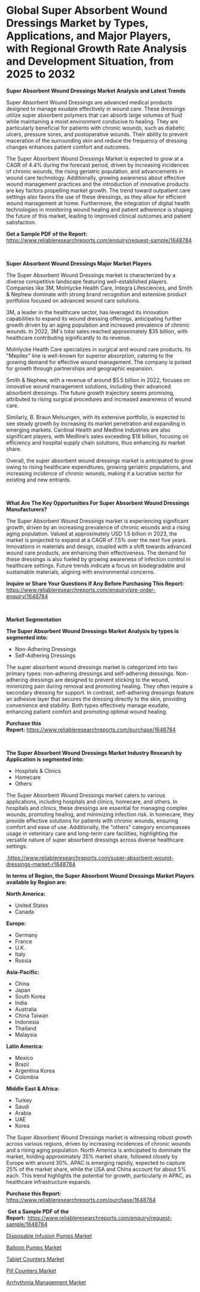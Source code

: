 <p><h1>Global Super Absorbent Wound Dressings Market by Types, Applications, and Major Players, with Regional Growth Rate Analysis and Development Situation, from 2025 to 2032</h1></p><p><strong>Super Absorbent Wound Dressings Market Analysis and Latest Trends</strong></p>
<p><p>Super Absorbent Wound Dressings are advanced medical products designed to manage exudate effectively in wound care. These dressings utilize super absorbent polymers that can absorb large volumes of fluid while maintaining a moist environment conducive to healing. They are particularly beneficial for patients with chronic wounds, such as diabetic ulcers, pressure sores, and postoperative wounds. Their ability to prevent maceration of the surrounding skin and reduce the frequency of dressing changes enhances patient comfort and outcomes.</p><p>The Super Absorbent Wound Dressings Market is expected to grow at a CAGR of 4.4% during the forecast period, driven by increasing incidences of chronic wounds, the rising geriatric population, and advancements in wound care technology. Additionally, growing awareness about effective wound management practices and the introduction of innovative products are key factors propelling market growth. The trend toward outpatient care settings also favors the use of these dressings, as they allow for efficient wound management at home. Furthermore, the integration of digital health technologies in monitoring wound healing and patient adherence is shaping the future of this market, leading to improved clinical outcomes and patient satisfaction.</p></p>
<p><strong>Get a Sample PDF of the Report:&nbsp;</strong> <a href="https://www.reliableresearchreports.com/enquiry/request-sample/1648784?utm_campaign=116&utm_medium=2&utm_source=Github&utm_content=ia&utm_term=03032025&utm_id=super-absorbent-wound-dressings">https://www.reliableresearchreports.com/enquiry/request-sample/1648784</a></p>
<p>&nbsp;</p>
<p><strong>Super Absorbent Wound Dressings Major Market Players</strong></p>
<p><p>The Super Absorbent Wound Dressings market is characterized by a diverse competitive landscape featuring well-established players. Companies like 3M, Molnlycke Health Care, Integra Lifesciences, and Smith & Nephew dominate with strong brand recognition and extensive product portfolios focused on advanced wound care solutions.</p><p>3M, a leader in the healthcare sector, has leveraged its innovation capabilities to expand its wound dressing offerings, anticipating further growth driven by an aging population and increased prevalence of chronic wounds. In 2022, 3M's total sales reached approximately $35 billion, with healthcare contributing significantly to its revenue.</p><p>Molnlycke Health Care specializes in surgical and wound care products. Its "Mepilex" line is well-known for superior absorption, catering to the growing demand for effective wound management. The company is poised for growth through partnerships and geographic expansion.</p><p>Smith & Nephew, with a revenue of around $5.5 billion in 2022, focuses on innovative wound management solutions, including their advanced absorbent dressings. The future growth trajectory seems promising, attributed to rising surgical procedures and increased awareness of wound care.</p><p>Similarly, B. Braun Melsungen, with its extensive portfolio, is expected to see steady growth by increasing its market penetration and expanding in emerging markets. Cardinal Health and Medline Industries are also significant players, with Medline’s sales exceeding $18 billion, focusing on efficiency and hospital supply chain solutions, thus enhancing its market share.</p><p>Overall, the super absorbent wound dressings market is anticipated to grow owing to rising healthcare expenditures, growing geriatric populations, and increasing incidence of chronic wounds, making it a lucrative sector for existing and new entrants.</p></p>
<p>&nbsp;</p>
<p><strong>What Are The Key Opportunities For Super Absorbent Wound Dressings Manufacturers?</strong></p>
<p><p>The Super Absorbent Wound Dressings market is experiencing significant growth, driven by an increasing prevalence of chronic wounds and a rising aging population. Valued at approximately USD 1.5 billion in 2023, the market is projected to expand at a CAGR of 7.5% over the next five years. Innovations in materials and design, coupled with a shift towards advanced wound care products, are enhancing their effectiveness. The demand for these dressings is also fueled by growing awareness of infection control in healthcare settings. Future trends indicate a focus on biodegradable and sustainable materials, aligning with environmental concerns.</p></p>
<p><strong>Inquire or Share Your Questions If Any Before Purchasing This Report:</strong> <a href="https://www.reliableresearchreports.com/enquiry/pre-order-enquiry/1648784?utm_campaign=116&utm_medium=2&utm_source=Github&utm_content=ia&utm_term=03032025&utm_id=super-absorbent-wound-dressings">https://www.reliableresearchreports.com/enquiry/pre-order-enquiry/1648784</a></p>
<p>&nbsp;</p>
<p><strong>Market Segmentation</strong></p>
<p><strong>The Super Absorbent Wound Dressings Market Analysis by types is segmented into:</strong></p>
<p><ul><li>Non-Adhering Dressings</li><li>Self-Adhering Dressings</li></ul></p>
<p><p>The super absorbent wound dressings market is categorized into two primary types: non-adhering dressings and self-adhering dressings. Non-adhering dressings are designed to prevent sticking to the wound, minimizing pain during removal and promoting healing. They often require a secondary dressing for support. In contrast, self-adhering dressings feature an adhesive layer that secures the dressing directly to the skin, providing convenience and stability. Both types effectively manage exudate, enhancing patient comfort and promoting optimal wound healing.</p></p>
<p><strong>Purchase this Report:&nbsp;</strong><a href="https://www.reliableresearchreports.com/purchase/1648784?utm_campaign=116&utm_medium=2&utm_source=Github&utm_content=ia&utm_term=03032025&utm_id=super-absorbent-wound-dressings">https://www.reliableresearchreports.com/purchase/1648784</a></p>
<p>&nbsp;</p>
<p><strong>The Super Absorbent Wound Dressings Market Industry Research by Application is segmented into:</strong></p>
<p><ul><li>Hospitals & Clinics</li><li>Homecare</li><li>Others</li></ul></p>
<p><p>The Super Absorbent Wound Dressings market caters to various applications, including hospitals and clinics, homecare, and others. In hospitals and clinics, these dressings are essential for managing complex wounds, promoting healing, and minimizing infection risk. In homecare, they provide effective solutions for patients with chronic wounds, ensuring comfort and ease of use. Additionally, the "others" category encompasses usage in veterinary care and long-term care facilities, highlighting the versatile nature of super absorbent dressings across diverse healthcare settings.</p></p>
<p><a href="https://www.reliableresearchreports.com/super-absorbent-wound-dressings-market-r1648784?utm_campaign=116&utm_medium=2&utm_source=Github&utm_content=ia&utm_term=03032025&utm_id=super-absorbent-wound-dressings">&nbsp;https://www.reliableresearchreports.com/super-absorbent-wound-dressings-market-r1648784</a></p>
<p><strong>In terms of Region, the Super Absorbent Wound Dressings Market Players available by Region are:</strong></p>
<p>
    <p> <strong> North America: </strong>
        <ul>
            <li>United States</li>
            <li>Canada</li>
        </ul>
        </p> 
    <p> <strong> Europe: </strong>
        <ul>
            <li>Germany</li>
            <li>France</li>
            <li>U.K.</li>
            <li>Italy</li>
            <li>Russia</li>
        </ul>
        </p> 
    <p> <strong> Asia-Pacific: </strong>
        <ul>
            <li>China</li>
            <li>Japan</li>
            <li>South Korea</li>
            <li>India</li>
            <li>Australia</li>
            <li>China Taiwan</li>
            <li>Indonesia</li>
            <li>Thailand</li>
            <li>Malaysia</li>
        </ul>
        </p> 
    <p> <strong> Latin America: </strong>
        <ul>
            <li>Mexico</li>
            <li>Brazil</li>
            <li>Argentina Korea</li>
            <li>Colombia</li>
        </ul>
        </p> 
    <p> <strong> Middle East & Africa: </strong>
        <ul>
            <li>Turkey</li>
            <li>Saudi</li>
            <li>Arabia</li>
            <li>UAE</li>
            <li>Korea</li>
        </ul>
    </p>
    </p>
<p><p>The Super Absorbent Wound Dressings market is witnessing robust growth across various regions, driven by increasing incidences of chronic wounds and a rising aging population. North America is anticipated to dominate the market, holding approximately 35% market share, followed closely by Europe with around 30%. APAC is emerging rapidly, expected to capture 25% of the market share, while the USA and China account for about 5% each. This trend highlights the potential for growth, particularly in APAC, as healthcare infrastructure expands.</p></p>
<p><strong>Purchase this Report: </strong><a href="https://www.reliableresearchreports.com/purchase/1648784?utm_campaign=116&utm_medium=2&utm_source=Github&utm_content=ia&utm_term=03032025&utm_id=super-absorbent-wound-dressings">https://www.reliableresearchreports.com/purchase/1648784</a></p>
<p>&nbsp;<strong>Get a Sample PDF of the Report:&nbsp;&nbsp;</strong><a href="https://www.reliableresearchreports.com/enquiry/request-sample/1648784?utm_campaign=116&utm_medium=2&utm_source=Github&utm_content=ia&utm_term=03032025&utm_id=super-absorbent-wound-dressings">https://www.reliableresearchreports.com/enquiry/request-sample/1648784</a></p>
<p><strong></strong></p>
<p><p><a href="https://github.com/seibttullyjh/Market-Research-Report-List-1/blob/main/disposable-infusion-pumps-market.md?utm_campaign=116&utm_medium=2&utm_source=Github&utm_content=ia&utm_term=03032025&utm_id=super-absorbent-wound-dressings">Disposable Infusion Pumps Market</a></p><p><a href="https://github.com/storcweithzg/Market-Research-Report-List-1/blob/main/balloon-pumps-market.md?utm_campaign=116&utm_medium=2&utm_source=Github&utm_content=ia&utm_term=03032025&utm_id=super-absorbent-wound-dressings">Balloon Pumps Market</a></p><p><a href="https://github.com/spoorsusama/Market-Research-Report-List-1/blob/main/tablet-counters-market.md?utm_campaign=116&utm_medium=2&utm_source=Github&utm_content=ia&utm_term=03032025&utm_id=super-absorbent-wound-dressings">Tablet Counters Market</a></p><p><a href="https://github.com/azorrotutus/Market-Research-Report-List-1/blob/main/pill-counters-market.md?utm_campaign=116&utm_medium=2&utm_source=Github&utm_content=ia&utm_term=03032025&utm_id=super-absorbent-wound-dressings">Pill Counters Market</a></p><p><a href="https://github.com/dafertsuria/Market-Research-Report-List-1/blob/main/arrhythmia-management-market.md?utm_campaign=116&utm_medium=2&utm_source=Github&utm_content=ia&utm_term=03032025&utm_id=super-absorbent-wound-dressings">Arrhythmia Management Market</a></p></p>